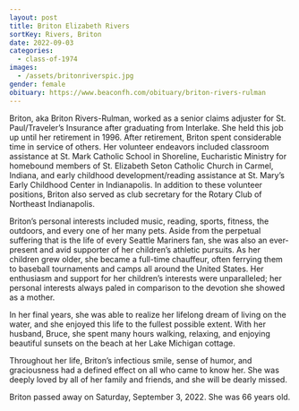 ```yaml
---
layout: post
title: Briton Elizabeth Rivers
sortKey: Rivers, Briton
date: 2022-09-03
categories:
  - class-of-1974
images:
  - /assets/britonriverspic.jpg
gender: female
obituary: https://www.beaconfh.com/obituary/briton-rivers-rulman
---
```

Briton, aka Briton Rivers-Rulman, worked as a senior claims adjuster for St. Paul/Traveler’s Insurance after graduating from Interlake. She held this job up until her retirement in 1996. After retirement, Briton spent considerable time in service of others. Her volunteer endeavors included classroom assistance at St. Mark Catholic School in Shoreline, Eucharistic Ministry for homebound members of St. Elizabeth Seton Catholic Church in Carmel, Indiana, and early childhood development/reading assistance at St. Mary’s Early Childhood Center in Indianapolis. In addition to these volunteer positions, Briton also served as club secretary for the Rotary Club of Northeast Indianapolis.

Briton’s personal interests included music, reading, sports, fitness, the outdoors, and every one of her many pets. Aside from the perpetual suffering that is the life of every Seattle Mariners fan, she was also an ever-present and avid supporter of her children’s athletic pursuits. As her children grew older, she became a full-time chauffeur, often ferrying them to baseball tournaments and camps all around the United States. Her enthusiasm and support for her children’s interests were unparalleled; her personal interests always paled in comparison to the devotion she showed as a mother.

In her final years, she was able to realize her lifelong dream of living on the water, and she enjoyed this life to the fullest possible extent. With her husband, Bruce, she spent many hours walking, relaxing, and enjoying beautiful sunsets on the beach at her Lake Michigan cottage.

Throughout her life, Briton’s infectious smile, sense of humor, and graciousness had a defined effect on all who came to know her. She was deeply loved by all of her family and friends, and she will be dearly missed. 

Briton passed away on Saturday, September 3, 2022. She was 66 years old.